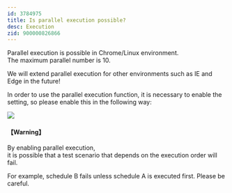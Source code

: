 ```yaml
---
id: 3784975
title: Is parallel execution possible?
desc: Execution
zid: 900000826866
---
```


Parallel execution is possible in Chrome/Linux environment. <br> The maximum parallel number is 10.

We will extend parallel execution for other environments such as IE and Edge in the future!

In order to use the parallel execution function, it is necessary to enable the setting, so please enable this in the following way:

![](https://downloads.intercomcdn.com/i/o/191527294/9eae07d7994fea58490c9cd3/%E3%82%B9%E3%82%AF%E3%83%AA%E3%83%BC%E3%83%B3%E3%82%B7%E3%83%A7%E3%83%83%E3%83%88+2020-03-11+18.21.17.png)

#### 【Warning】

By enabling parallel execution, <br>it is possible that a test scenario that depends on the execution order will fail.

For example, schedule B fails unless schedule A is executed first. Please be careful.
